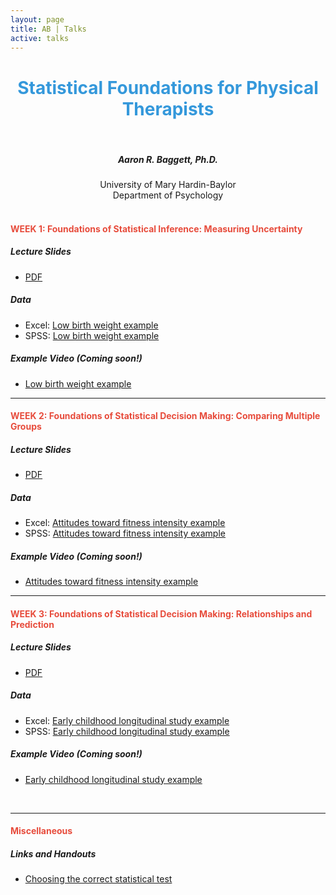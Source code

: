 ```yaml
---
layout: page
title: AB | Talks
active: talks
---
```


<center> <h1 style="color:#3498db">Statistical Foundations for Physical Therapists</h1> </center>
<br>
<center> <h5> Aaron R. Baggett, Ph.D. </h5> </center>
<center> <h7> University of Mary Hardin-Baylor </h7> </center>
<center> <h7> Department of Psychology </h7> </center>
<br>

<h4 style="color:#e74c3c">
WEEK 1: Foundations of Statistical Inference: Measuring Uncertainty
</h4>

##### Lecture Slides
- <a href="http://aaronbaggett.com/files/01_Foundations_of_Inference.pdf" target="_blank">PDF</a>

##### Data
  - Excel: <a href="http://aaronbaggett.com/data/baby_wt.csv" target="_blank">Low birth weight example</a>
  - SPSS: <a href="http://aaronbaggett.com/data/baby_wt.sav" target="_blank">Low birth weight example</a>

##### Example Video (Coming soon!)
  - <a href="http://aaronbaggett.com/waiting" target="_blank">Low birth weight example</a>

<!--
- Descriptives: 
    - Data: [Data set name](http://aaronbaggett.com/dpt)
    - R Code: [Data set name](http://aaronbaggett.com/dpt)
    - SPSS Code: [Data set name](http://aaronbaggett.com/dpt)

- *t*-Test: 
    - Data: [Data set name](http://google.com)
    - R Code: [Data set name](http://aaronbaggett.com/dpt)
    - SPSS Code: [Data set name](http://aaronbaggett.com/dpt)
-->

***

<h4 style="color:#e74c3c">
WEEK 2: Foundations of Statistical Decision Making: Comparing Multiple Groups
</h4>

##### Lecture Slides
- <a href="http://aaronbaggett.com/files/02_Foundations_of_Decisions.pdf" target="_blank">PDF</a>

##### Data
  - Excel: <a href="http://aaronbaggett.com/data/fitness.csv" target="_blank">Attitudes toward fitness intensity example</a>
  - SPSS: <a href="http://aaronbaggett.com/data/fitness.sav" target="_blank">Attitudes toward fitness intensity example</a>
  
##### Example Video (Coming soon!)
  - <a href="http://aaronbaggett.com/waiting" target="_blank">Attitudes toward fitness intensity example</a>

<!--
##### Data and R Code*

*Low birth weight example:*

- ANOVA: 
    - Data: [Data set name](http://aaronbaggett.com/dpt)
    - R Code: [Data set name](http://aaronbaggett.com/dpt)
    - SPSS Code: [Data set name](http://aaronbaggett.com/dpt)
- Regression: 
    - Data: [Data set name](http://google.com)
    - R Code: [Data set name](http://aaronbaggett.com/dpt)
    - SPSS Code: [Data set name](http://aaronbaggett.com/dpt)

*Note: Files will automatically be saved to your computer's Downloads directory.
-->

***

<h4 style="color:#e74c3c">
WEEK 3: Foundations of Statistical Decision Making: Relationships and Prediction
</h4>

##### Lecture Slides
- <a href="http://aaronbaggett.com/files/03_Foundations_of_Predictions.pdf" target="_blank">PDF</a>

##### Data
  - Excel: <a href="http://aaronbaggett.com/data/nels.csv" target="_blank">Early childhood longitudinal study example</a>
  - SPSS: <a href="http://aaronbaggett.com/data/nels.sav" target="_blank">Early childhood longitudinal study example</a>

##### Example Video (Coming soon!)
  - <a href="http://aaronbaggett.com/waiting" target="_blank">Early childhood longitudinal study example</a>

<br>

***

<h4 style="color:#e74c3c">
Miscellaneous
</h4>

##### Links and Handouts
- <a href="https://stats.idre.ucla.edu/other/mult-pkg/whatstat/" target="_blank">Choosing the correct statistical test</a>




